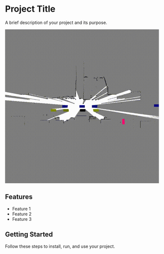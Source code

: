 # Project Title

A brief description of your project and its purpose.

![Demo GIF](./dogma_seq.gif)

## Features

- Feature 1
- Feature 2
- Feature 3

## Getting Started

Follow these steps to install, run, and use your project.

